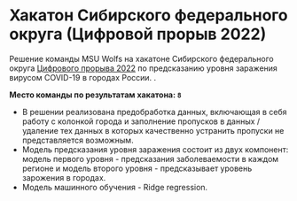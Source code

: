# Хакатон Сибирского федерального округа (Цифровой прорыв 2022)
Решение команды MSU Wolfs на хакатоне Сибирского федерального округа [Цифрового прорыва 2022](https://hacks-ai.ru/hackathons/757123) по предсказанию уровня заражения вирусом COVID-19 в городах России.
.

**Место команды по результатам хакатона: `8`**

* В решении реализована предобработка данных, включающая в себя работу с колонкой города и заполнение пропусков в данных / удаление тех данных в которых качественно устранить пропуски не представляется возможным.
* Модель предсказания уровня заражения состоит из двух компонент: модель первого уровня - предсказания заболеваемости в каждом регионе и модель второго уровня - предсказывает уровень зарожения в городах.
* Модель машинного обучения - Ridge regression.
